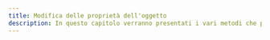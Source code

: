 ```yaml
---
title: Modifica delle proprietà dell'oggetto
description: In questo capitolo verranno presentati i vari metodi che permettono di modificare le proprietà di un oggetto, come la creazione di nuove proprietà, la modifica di proprietà esistenti e la rimozione di proprietà.
---
```

